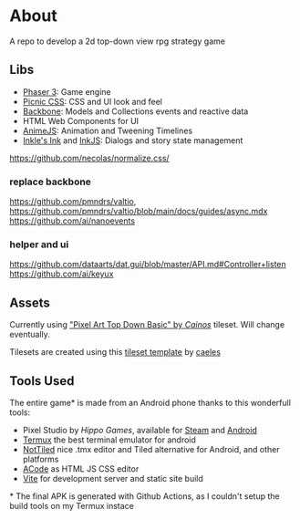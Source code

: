 # About

A repo to develop a 2d top-down view rpg strategy game

## Libs

- [Phaser 3](https://phaser.io/): Game engine
- [Picnic CSS](https://picnicss.com): CSS and UI look and feel
- [Backbone](https://backbonejs.org): Models and Collections events and reactive data
- HTML Web Components for UI
- [AnimeJS](https://animejs.com/documentation/): Animation and Tweening Timelines
- [Inkle's Ink](http://www.inklestudios.com/ink) and [InkJS](https://github.com/y-lohse/inkjs): Dialogs and story state management

https://github.com/necolas/normalize.css/

### replace backbone
https://github.com/pmndrs/valtio, https://github.com/pmndrs/valtio/blob/main/docs/guides/async.mdx
https://github.com/ai/nanoevents

### helper and ui
https://github.com/dataarts/dat.gui/blob/master/API.md#Controller+listen
https://github.com/ai/keyux


## Assets

Currently using ["Pixel Art Top Down Basic" by _Cainos_](https://cainos.itch.io/pixel-art-top-down-basic) tileset.
Will change eventually.

Tilesets are created using this [tileset template](https://opengameart.org/content/seamless-tileset-template) by [caeles](https://opengameart.org/users/caeles)

## Tools Used

The entire game* is made from an Android phone thanks to this wonderfull tools:

- Pixel Studio by _Hippo Games_, available for
  [Steam](https://store.steampowered.com/app/1204050/Pixel_Studio__pixel_art_editor/)
  and [Android](https://play.google.com/store/apps/details?id=com.PixelStudio)
- [Termux](https://termux.com/) the best terminal emulator for android
- [NotTiled](https://github.com/wandsmire/NotTiled) nice .tmx editor and Tiled alternative for Android,
  and other platforms
- [ACode](https://acode.app/) as HTML JS CSS editor
- [Vite](https://vitejs.dev) for development server and static site build


\* The final APK is generated with Github Actions, as I couldn't setup the build tools on my Termux instace